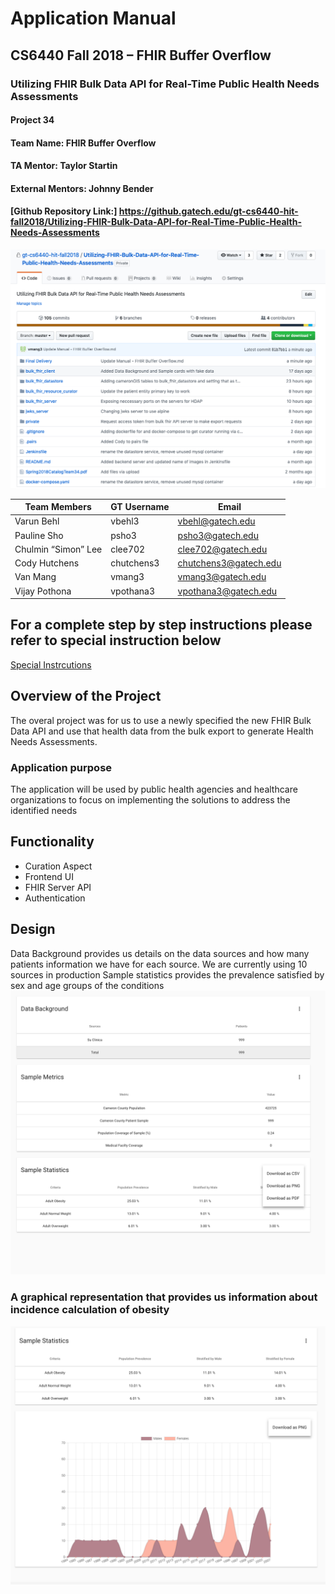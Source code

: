 # Application Manual
## CS6440 Fall 2018 – FHIR Buffer Overflow
### Utilizing FHIR Bulk Data API for Real-Time Public Health Needs Assessments

#### Project 34
#### Team Name: FHIR Buffer Overflow
#### TA Mentor: Taylor Startin
#### External Mentors: Johnny Bender
#### [Github Repository Link:] https://github.gatech.edu/gt-cs6440-hit-fall2018/Utilizing-FHIR-Bulk-Data-API-for-Real-Time-Public-Health-Needs-Assessments

![Image](./imgs/github.png)

|Team Members | GT Username | Email |
| ------------| ----------- | ----- |
| Varun Behl  |   vbehl3    | vbehl@gatech.edu|
| Pauline Sho |   psho3     | psho3@gatech.edu |
| Chulmin “Simon” Lee | clee702 | clee702@gatech.edu |
| Cody Hutchens | chutchens3 | chutchens3@gatech.edu |
| Van Mang | vmang3 | vmang3@gatech.edu |
| Vijay Pothona | vpothana3 | vpothana3@gatech.edu |


## For a complete step by step instructions please refer to special instruction below
[Special Instrcutions](https://github.gatech.edu/gt-cs6440-hit-fall2018/Utilizing-FHIR-Bulk-Data-API-for-Real-Time-Public-Health-Needs-Assessments/blob/master/Final%20Delivery/Special%20Instructions%20-%20FHIR%20Buffer%20Overflow.md)
## Overview of the Project
The overal project was for us to use a newly specified the new FHIR Bulk Data API and use that health data from the bulk export to generate Health Needs Assessments.

### Application purpose
The application will be used by public health agencies and healthcare organizations to focus on implementing the solutions to address the identified needs

## Functionality
- Curation Aspect
- Frontend UI
- FHIR Server API
- Authentication 

## Design
Data Background provides us details on the data sources and how many patients information we have for each source.
We are currently using 10 sources in production
Sample statistics provides the prevalence satisfied by sex and age groups of the conditions
![Image](./imgs/Data-Background-and-Sample-Metrics-UI.png)

### A graphical representation that provides us information about incidence calculation of obesity  
![Image](./imgs/Sample-Statistics-UI.png)

 

